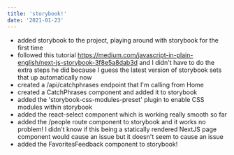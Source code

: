 ```yaml
---
title: 'storybook!'
date: '2021-01-23'
---
```


- added storybook to the project, playing around with storybook for the first time
- followed this tutorial https://medium.com/javascript-in-plain-english/next-js-storybook-3f8e5a8dab3d and I didn't have to do the extra steps he did because I guess the latest version of storybook sets that up automatically now
- created a /api/catchphrases endpoint that I'm calling from Home
- created a CatchPhrases component and added it to storybook
- added the 'storybook-css-modules-preset' plugin to enable CSS modules within storybook
- added the react-select component which is working really smooth so far
- added the /people route component to storybook and it works no problem! I didn't know if this being a statically rendered NextJS page component would cause an issue but it doesn't seem to cause an issue
- added the FavoritesFeedback component to storybook!
